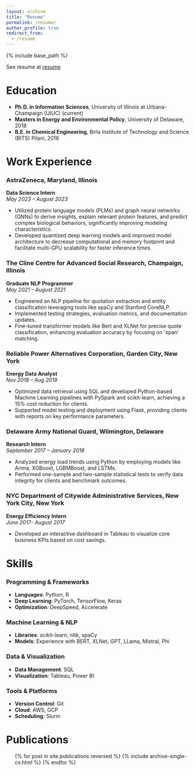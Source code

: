```yaml
---
layout: archive
title: "Resume"
permalink: /resume/
author_profile: true
redirect_from:
  - /resume
---
```


{% include base_path %}

See resume at [resume](https://apratim-mishra.github.io/files/Resume_Apratim_.pdf)


# Education

- **Ph.D. in Information Sciences**, University of Illinois at Urbana-Champaign (UIUC) (current)
- **Masters in Energy and Environmental Policy**, University of Delaware, 2018
- **B.E. in Chemical Engineering**, Birla Institute of Technology and Science (BITS) Pilani, 2016

# Work Experience

### AstraZeneca, Maryland, Illinois
**Data Science Intern**  
*May 2023 – August 2023*
- Utilized protein language models (PLMs) and graph neural networks (GNNs) to derive insights, explain relevant protein features, and predict complex biological behaviors, significantly improving modeling characteristics.
- Developed quantized deep learning models and improved model architecture to decrease computational and memory footprint and facilitate multi-GPU scalability for faster inference times.

### The Cline Centre for Advanced Social Research, Champaign, Illinois
**Graduate NLP Programmer**  
*May 2021 – August 2021*
- Engineered an NLP pipeline for quotation extraction and entity classification leveraging tools like spaCy and Stanford CoreNLP.
- Implemented testing strategies, evaluation metrics, and documentation updates.
- Fine-tuned transformer models like Bert and XLNet for precise quote classification, enhancing evaluation accuracy by focusing on 'span' matching.

### Reliable Power Alternatives Corporation, Garden City, New York
**Energy Data Analyst**  
*Nov 2018 – Aug 2019*
- Optimized data retrieval using SQL and developed Python-based Machine Learning pipelines with PySpark and scikit-learn, achieving a 15% cost reduction for clients.
- Supported model testing and deployment using Flask, providing clients with reports on key performance parameters.

### Delaware Army National Guard, Wilmington, Delaware
**Research Intern**  
*September 2017 – January 2018*
- Analyzed energy load trends using Python by employing models like Arima, XGBoost, LGBMBoost, and LSTMs.
- Performed one-sample and two-sample statistical tests to verify data integrity for clients and benchmark outcomes.

### NYC Department of Citywide Administrative Services, New York City, New York
**Energy Efficiency Intern**  
*June 2017- August 2017*
- Developed an interactive dashboard in Tableau to visualize core business KPIs based on cost savings.


# Skills

### Programming & Frameworks
- **Languages**: Python, R
- **Deep Learning**: PyTorch, TensorFlow, Keras
- **Optimization**: DeepSpeed, Accelerate

### Machine Learning & NLP
- **Libraries**: scikit-learn, nltk, spaCy
- **Models**: Experience with BERT, XLNet, GPT, LLama, Mistral, Phi

### Data & Visualization
- **Data Management**: SQL
- **Visualization**: Tableau, Power BI

### Tools & Platforms
- **Version Control**: Git
- **Cloud**: AWS, GCP
- **Scheduling**: Slurm


Publications
======
  <ul>{% for post in site.publications reversed %}
    {% include archive-single-cv.html %}
  {% endfor %}</ul>
  
<!-- Talks
======
  <ul>{% for post in site.talks reversed %}
    {% include archive-single-talk-cv.html  %}
  {% endfor %}</ul>
  
Teaching
======
  <ul>{% for post in site.teaching reversed %}
    {% include archive-single-cv.html %}
  {% endfor %}</ul>
  
Service and leadership
======
* Currently signed in to 43 different slack teams -->
